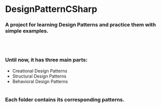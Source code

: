 # DesignPatternCSharp
### A project for learning **Design Patterns** and practice them with simple examples. 
<br></br>
### Until now, it has three main parts:
* Creational Design Patterns
* Structural Design Patterns
* Behavioral Design Patterns
<br></br>
### Each folder contains its corresponding patterns. 
